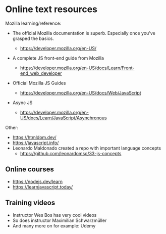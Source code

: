 # Online text resources

Mozilla learning/reference:
- The official Mozilla documentation is superb. Especially once you've grasped the basics.
  - https://developer.mozilla.org/en-US/
- A complete JS front-end guide from Mozilla
  - https://developer.mozilla.org/en-US/docs/Learn/Front-end_web_developer

- Official Mozilla JS Guides
  - https://developer.mozilla.org/en-US/docs/Web/JavaScript

- Async JS
  - https://developer.mozilla.org/en-US/docs/Learn/JavaScript/Asynchronous

Other:
- https://htmldom.dev/
- https://javascript.info/
- Leonardo Maldonado created a repo with important language concepts
  - https://github.com/leonardomso/33-js-concepts


## Online courses
- https://nodejs.dev/learn
- https://learnjavascript.today/

## Training videos

- Instructor Wes Bos has very cool videos
- So does instructor Maximilian Schwarzmüller
- And many more on for example: Udemy
